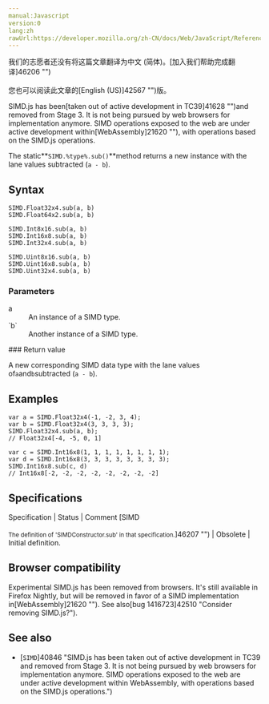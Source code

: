 ```yaml
---
manual:Javascript
version:0
lang:zh
rawUrl:https://developer.mozilla.org/zh-CN/docs/Web/JavaScript/Reference/Global_Objects/SIMD/sub
---
```




<bdi>我们的志愿者还没有将这篇文章翻译为<bdi>中文 (简体)</bdi>。[加入我们帮助完成翻译]46206 "")<br></br>您也可以阅读此文章的[English (US)]42567 "")版。</bdi>






SIMD.js has been[taken out of active development in TC39]41628 "")and removed from Stage 3. It is not being pursued by web browsers for implementation anymore. SIMD operations exposed to the web are under active development within[WebAssembly]21620 ""), with operations based on the SIMD.js operations.



The static**`SIMD.%type%.sub()`**method returns a new instance with the lane values subtracted (`a - b`).


## Syntax<a name="Syntax"></a>

```
SIMD.Float32x4.sub(a, b)
SIMD.Float64x2.sub(a, b)

SIMD.Int8x16.sub(a, b)
SIMD.Int16x8.sub(a, b)
SIMD.Int32x4.sub(a, b)

SIMD.Uint8x16.sub(a, b)
SIMD.Uint16x8.sub(a, b)
SIMD.Uint32x4.sub(a, b)

```

### Parameters<a name="Parameters"></a>
<dl><dt id=''>a</dt><dd>An instance of a SIMD type.</dd><dt id=''>`b`</dt><dd>Another instance of a SIMD type.</dd></dl>
### Return value<a name="Return_value"></a>


A new corresponding SIMD data type with the lane values of`a`and`b`subtracted (`a - b`).


## Examples<a name="Examples"></a>

```
var a = SIMD.Float32x4(-1, -2, 3, 4);
var b = SIMD.Float32x4(3, 3, 3, 3);
SIMD.Float32x4.sub(a, b);
// Float32x4[-4, -5, 0, 1]

var c = SIMD.Int16x8(1, 1, 1, 1, 1, 1, 1, 1);
var d = SIMD.Int16x8(3, 3, 3, 3, 3, 3, 3, 3);
SIMD.Int16x8.sub(c, d)
// Int16x8[-2, -2, -2, -2, -2, -2, -2, -2]
```

## Specifications<a name="Specifications"></a>

Specification | Status | Comment 
[SIMD<br></br><small>The definition of &#39;SIMDConstructor.sub&#39; in that specification.</small>]46207 "") | Obsolete | Initial definition. 


## Browser compatibility<a name="Browser_compatibility"></a>


Experimental SIMD.js has been removed from browsers. It&#39;s still available in Firefox Nightly, but will be removed in favor of a SIMD implementation in[WebAssembly]21620 ""). See also[bug 1416723]42510 "Consider removing SIMD.js?").


## See also<a name="See_also"></a>

* [`SIMD`]40846 "SIMD.js has been taken out of active development in TC39 and removed from Stage 3. It is not being pursued by web browsers for implementation anymore. SIMD operations exposed to the web are under active development within WebAssembly, with operations based on the SIMD.js operations.")



